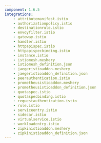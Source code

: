 ```yaml
---
component: 1.6.5
integrations:
    - attributemanifest.istio
    - authorizationpolicy.istio
    - destinationrule.istio
    - envoyfilter.istio
    - gateway.istio
    - handler.istio
    - httpapispec.istio
    - httpapispecbinding.istio
    - instance.istio
    - istiomesh.meshery
    - istiomesh_definition.json
    - jaegeristioaddon.meshery
    - jaegeristioaddon_definition.json
    - peerauthentication.istio
    - prometheusistioaddon.meshery
    - prometheusistioaddon_definition.json
    - quotaspec.istio
    - quotaspecbinding.istio
    - requestauthentication.istio
    - rule.istio
    - serviceentry.istio
    - sidecar.istio
    - virtualservice.istio
    - workloadentry.istio
    - zipkinistioaddon.meshery
    - zipkinistioaddon_definition.json
---
```

